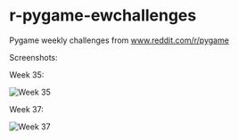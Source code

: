 r-pygame-ewchallenges
=====================

Pygame weekly challenges from www.reddit.com/r/pygame

Screenshots:

Week 35:

![Week 35](https://github.com/bradur/r-pygame-ewchallenges/raw/master/screenshots/w35.png  "w35")

Week 37:

![Week 37](https://github.com/bradur/r-pygame-ewchallenges/raw/master/screenshots/w37.png  "w37")